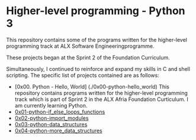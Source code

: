 # Higher-level programming - Python 3 

This repository contains some of the programs written for the higher-level programming track at ALX Software Engineeringprogramme.

These projects began at the Sprint 2 of the Foundation  Curriculum.

Simultaneously, I continued to reinforce and expand my skills in C and shell scripting. The specific list of projects contained are as follows:

* [0x00. Python - Hello, World] (./0x00-python-hello_world) This repository contains programs written for the higher-level programming track which is part of Sprint 2 in the ALX Afria Foundation Curticulum. I am currently learning Python.
* [0x01-python-if_else_loops_functions](./0x01-python-if_else_loops_functions) 
* [0x02-python-import_modules](./0x02-python-import_modules) 
* [0x03-python-data_structures](./0x03-python-data_structures) 
* [0x04-python-more_data_structures](./0x04-python-more_data_structures)  
